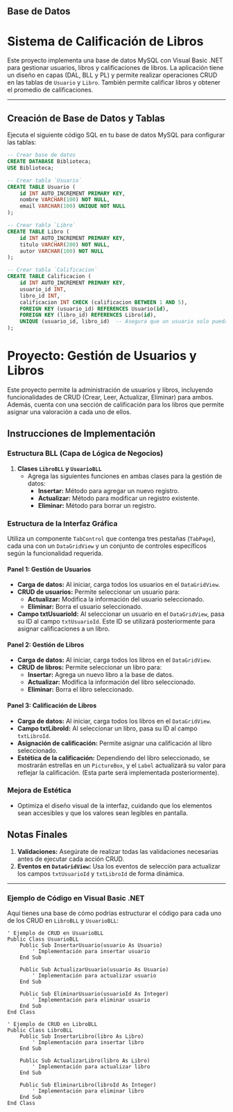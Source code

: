 ## Base de Datos 



# Sistema de Calificación de Libros

Este proyecto implementa una base de datos MySQL con Visual Basic .NET para gestionar usuarios, libros y calificaciones de libros. La aplicación tiene un diseño en capas (DAL, BLL y PL) y permite realizar operaciones CRUD en las tablas de `Usuario` y `Libro`. También permite calificar libros y obtener el promedio de calificaciones.

---

## Creación de Base de Datos y Tablas

Ejecuta el siguiente código SQL en tu base de datos MySQL para configurar las tablas:

```sql
-- Crear base de datos
CREATE DATABASE Biblioteca;
USE Biblioteca;

-- Crear tabla `Usuario`
CREATE TABLE Usuario (
    id INT AUTO_INCREMENT PRIMARY KEY,
    nombre VARCHAR(100) NOT NULL,
    email VARCHAR(100) UNIQUE NOT NULL
);

-- Crear tabla `Libro`
CREATE TABLE Libro (
    id INT AUTO_INCREMENT PRIMARY KEY,
    titulo VARCHAR(200) NOT NULL,
    autor VARCHAR(100) NOT NULL
);

-- Crear tabla `Calificacion`
CREATE TABLE Calificacion (
    id INT AUTO_INCREMENT PRIMARY KEY,
    usuario_id INT,
    libro_id INT,
    calificacion INT CHECK (calificacion BETWEEN 1 AND 5),
    FOREIGN KEY (usuario_id) REFERENCES Usuario(id),
    FOREIGN KEY (libro_id) REFERENCES Libro(id),
    UNIQUE (usuario_id, libro_id)  -- Asegura que un usuario solo pueda calificar un libro una vez
);
``` 

# Proyecto: Gestión de Usuarios y Libros

Este proyecto permite la administración de usuarios y libros, incluyendo funcionalidades de CRUD (Crear, Leer, Actualizar, Eliminar) para ambos. Además, cuenta con una sección de calificación para los libros que permite asignar una valoración a cada uno de ellos.

## Instrucciones de Implementación

### Estructura BLL (Capa de Lógica de Negocios)

1. **Clases `LibroBLL` y `UsuarioBLL`**
   - Agrega las siguientes funciones en ambas clases para la gestión de datos:
     - **Insertar:** Método para agregar un nuevo registro.
     - **Actualizar:** Método para modificar un registro existente.
     - **Eliminar:** Método para borrar un registro.

### Estructura de la Interfaz Gráfica

Utiliza un componente `TabControl` que contenga tres pestañas (`TabPage`), cada una con un `DataGridView` y un conjunto de controles específicos según la funcionalidad requerida.

#### Panel 1: Gestión de Usuarios
   - **Carga de datos:** Al iniciar, carga todos los usuarios en el `DataGridView`.
   - **CRUD de usuarios:** Permite seleccionar un usuario para:
     - **Actualizar:** Modifica la información del usuario seleccionado.
     - **Eliminar:** Borra el usuario seleccionado.
   - **Campo txtUsuarioId:** Al seleccionar un usuario en el `DataGridView`, pasa su ID al campo `txtUsuarioId`. Este ID se utilizará posteriormente para asignar calificaciones a un libro.

#### Panel 2: Gestión de Libros
   - **Carga de datos:** Al iniciar, carga todos los libros en el `DataGridView`.
   - **CRUD de libros:** Permite seleccionar un libro para:
     - **Insertar:** Agrega un nuevo libro a la base de datos.
     - **Actualizar:** Modifica la información del libro seleccionado.
     - **Eliminar:** Borra el libro seleccionado.

#### Panel 3: Calificación de Libros
   - **Carga de datos:** Al iniciar, carga todos los libros en el `DataGridView`.
   - **Campo txtLibroId:** Al seleccionar un libro, pasa su ID al campo `txtLibroId`.
   - **Asignación de calificación:** Permite asignar una calificación al libro seleccionado.
   - **Estética de la calificación:** Dependiendo del libro seleccionado, se mostrarán estrellas en un `PictureBox`, y el `Label` actualizará su valor para reflejar la calificación. (Esta parte será implementada posteriormente).

### Mejora de Estética
   - Optimiza el diseño visual de la interfaz, cuidando que los elementos sean accesibles y que los valores sean legibles en pantalla.

## Notas Finales

1. **Validaciones:** Asegúrate de realizar todas las validaciones necesarias antes de ejecutar cada acción CRUD.
2. **Eventos en `DataGridView`:** Usa los eventos de selección para actualizar los campos `txtUsuarioId` y `txtLibroId` de forma dinámica.

---

### Ejemplo de Código en Visual Basic .NET

Aquí tienes una base de cómo podrías estructurar el código para cada uno de los CRUD en `LibroBLL` y `UsuarioBLL`:

```vbnet
' Ejemplo de CRUD en UsuarioBLL
Public Class UsuarioBLL
    Public Sub InsertarUsuario(usuario As Usuario)
        ' Implementación para insertar usuario
    End Sub

    Public Sub ActualizarUsuario(usuario As Usuario)
        ' Implementación para actualizar usuario
    End Sub

    Public Sub EliminarUsuario(usuarioId As Integer)
        ' Implementación para eliminar usuario
    End Sub
End Class

' Ejemplo de CRUD en LibroBLL
Public Class LibroBLL
    Public Sub InsertarLibro(libro As Libro)
        ' Implementación para insertar libro
    End Sub

    Public Sub ActualizarLibro(libro As Libro)
        ' Implementación para actualizar libro
    End Sub

    Public Sub EliminarLibro(libroId As Integer)
        ' Implementación para eliminar libro
    End Sub
End Class
